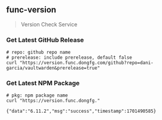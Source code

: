 func-version
----
> Version Check Service

### Get Latest GitHub Release
```shell
# repo: github repo name
# prerelease: include prerelease, default false
curl "https://version.func.dongfg.com/github?repo=dani-garcia/vaultwarden&prerelease=true"
```

### Get Latest NPM Package
```shell
# pkg: npm package name
curl "https://version.func.dongfg."

{"data":"6.11.2","msg":"success","timestamp":1701490585}
```